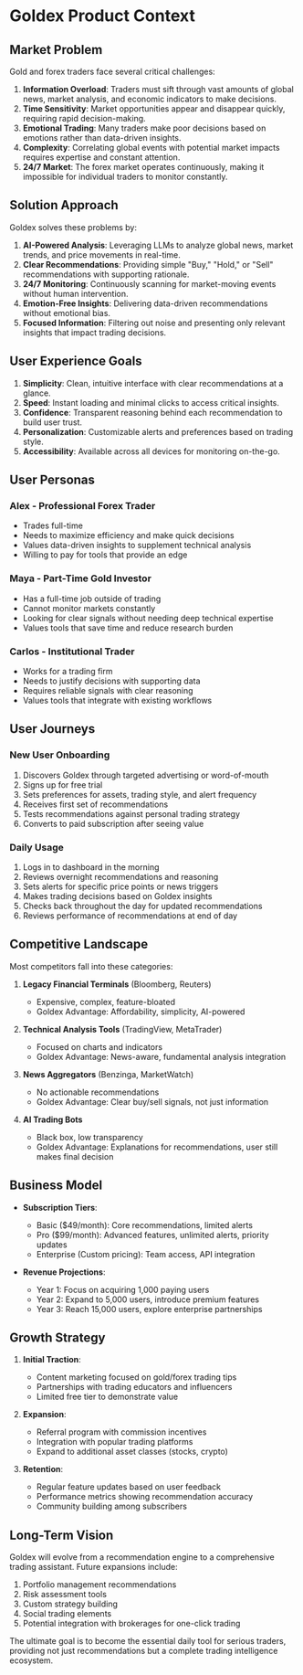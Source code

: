 # Goldex Product Context

## Market Problem
Gold and forex traders face several critical challenges:

1. **Information Overload**: Traders must sift through vast amounts of global news, market analysis, and economic indicators to make decisions.
2. **Time Sensitivity**: Market opportunities appear and disappear quickly, requiring rapid decision-making.
3. **Emotional Trading**: Many traders make poor decisions based on emotions rather than data-driven insights.
4. **Complexity**: Correlating global events with potential market impacts requires expertise and constant attention.
5. **24/7 Market**: The forex market operates continuously, making it impossible for individual traders to monitor constantly.

## Solution Approach
Goldex solves these problems by:

1. **AI-Powered Analysis**: Leveraging LLMs to analyze global news, market trends, and price movements in real-time.
2. **Clear Recommendations**: Providing simple "Buy," "Hold," or "Sell" recommendations with supporting rationale.
3. **24/7 Monitoring**: Continuously scanning for market-moving events without human intervention.
4. **Emotion-Free Insights**: Delivering data-driven recommendations without emotional bias.
5. **Focused Information**: Filtering out noise and presenting only relevant insights that impact trading decisions.

## User Experience Goals
1. **Simplicity**: Clean, intuitive interface with clear recommendations at a glance.
2. **Speed**: Instant loading and minimal clicks to access critical insights.
3. **Confidence**: Transparent reasoning behind each recommendation to build user trust.
4. **Personalization**: Customizable alerts and preferences based on trading style.
5. **Accessibility**: Available across all devices for monitoring on-the-go.

## User Personas

### Alex - Professional Forex Trader
- Trades full-time
- Needs to maximize efficiency and make quick decisions
- Values data-driven insights to supplement technical analysis
- Willing to pay for tools that provide an edge

### Maya - Part-Time Gold Investor
- Has a full-time job outside of trading
- Cannot monitor markets constantly
- Looking for clear signals without needing deep technical expertise
- Values tools that save time and reduce research burden

### Carlos - Institutional Trader
- Works for a trading firm
- Needs to justify decisions with supporting data
- Requires reliable signals with clear reasoning
- Values tools that integrate with existing workflows

## User Journeys

### New User Onboarding
1. Discovers Goldex through targeted advertising or word-of-mouth
2. Signs up for free trial
3. Sets preferences for assets, trading style, and alert frequency
4. Receives first set of recommendations
5. Tests recommendations against personal trading strategy
6. Converts to paid subscription after seeing value

### Daily Usage
1. Logs in to dashboard in the morning
2. Reviews overnight recommendations and reasoning
3. Sets alerts for specific price points or news triggers
4. Makes trading decisions based on Goldex insights
5. Checks back throughout the day for updated recommendations
6. Reviews performance of recommendations at end of day

## Competitive Landscape
Most competitors fall into these categories:

1. **Legacy Financial Terminals** (Bloomberg, Reuters)
   - Expensive, complex, feature-bloated
   - Goldex Advantage: Affordability, simplicity, AI-powered

2. **Technical Analysis Tools** (TradingView, MetaTrader)
   - Focused on charts and indicators
   - Goldex Advantage: News-aware, fundamental analysis integration

3. **News Aggregators** (Benzinga, MarketWatch)
   - No actionable recommendations
   - Goldex Advantage: Clear buy/sell signals, not just information

4. **AI Trading Bots**
   - Black box, low transparency
   - Goldex Advantage: Explanations for recommendations, user still makes final decision

## Business Model
- **Subscription Tiers**:
  - Basic ($49/month): Core recommendations, limited alerts
  - Pro ($99/month): Advanced features, unlimited alerts, priority updates
  - Enterprise (Custom pricing): Team access, API integration

- **Revenue Projections**:
  - Year 1: Focus on acquiring 1,000 paying users
  - Year 2: Expand to 5,000 users, introduce premium features
  - Year 3: Reach 15,000 users, explore enterprise partnerships

## Growth Strategy
1. **Initial Traction**:
   - Content marketing focused on gold/forex trading tips
   - Partnerships with trading educators and influencers
   - Limited free tier to demonstrate value

2. **Expansion**:
   - Referral program with commission incentives
   - Integration with popular trading platforms
   - Expand to additional asset classes (stocks, crypto)

3. **Retention**:
   - Regular feature updates based on user feedback
   - Performance metrics showing recommendation accuracy
   - Community building among subscribers

## Long-Term Vision
Goldex will evolve from a recommendation engine to a comprehensive trading assistant. Future expansions include:

1. Portfolio management recommendations
2. Risk assessment tools
3. Custom strategy building
4. Social trading elements
5. Potential integration with brokerages for one-click trading

The ultimate goal is to become the essential daily tool for serious traders, providing not just recommendations but a complete trading intelligence ecosystem. 